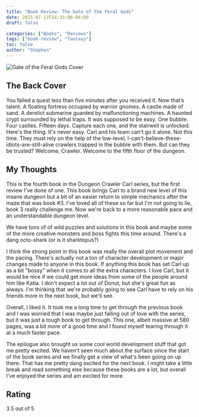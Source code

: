 ```yaml
---
title: "Book Review: The Gate of the Feral Gods"
date: 2025-07-13T14:33:00-04:00
draft: false

categories: ["Books", "Reviews"]
tags: ["book-review", "fantasy"]
toc: false
author: "Stephen"
---
```


![Gate of the Feral Gods Cover](/post/gate-of-the-feral-gods/book-cover.jpg)

## The Back Cover

You failed a quest less than five minutes after you received it. Now that’s talent.
A floating fortress occupied by warrior gnomes. A castle made of sand. A derelict submarine guarded by malfunctioning machines. A haunted crypt surrounded by lethal traps. 
It was supposed to be easy. One bubble. Four castles. Fifteen days. Capture each one, and the stairwell is unlocked.
Here's the thing. It's never easy. Carl and his team can't go it alone. Not this time. They must rely on the help of the low-level, I-can't-believe-these-idiots-are-still-alive crawlers trapped in the bubble with them. But can they be trusted? 
Welcome, Crawler. Welcome to the fifth floor of the dungeon.

## My Thoughts

This is the fourth book in the Dungeon Crawler Carl series, but the first review I've done of one. This book brings Carl to a brand new level of this insane dungeon but a bit of an easier return to simple mechanics after the maze that was book #3. I've loved all of these so far but I'm not going to lie, book 3 really challenge me. Now we're back to a more reasonable pace and an understandable dungeon level.

We have tons of of wild puzzles and solutions in this book and maybe some of the more creative monsters and boss fights this time around. There's a dang octo-shark (or is it sharktopus?) 

I think the strong point in this book was really the overall plot movement and the pacing. There's actually not a ton of character development or major changes made to anyone in this book. If anything this book has set Carl up as a bit "bossy" when it comes to all the extra characters. I love Carl, but it would be nice if we could get more ideas from some of the people around him like Katia. I don't expect a lot out of Donut, but she's great fun as always. I'm thinking that we're probably going to see Carl have to rely on his friends more in the next book, but we'll see.

Overall, I liked it. It took me a long time to get through the previous book and I was worried that I was maybe just falling out of love with the series, but it was just a tough book to get through. This one, albeit massive at 580 pages, was a bit more of a good time and I found myself tearing through it at a much faster pace.

The epilogue also brought us some cool world development stuff that got me pretty excited. We haven't seen much about the surface since the start of the book series and we finally get a view of what's been going on up there. That has me pretty dang excited for the next book. I might take a little break and read something else because these books are a lot, but overall I've enjoyed the series and am excited for more.

## Rating

3.5 out of 5 

